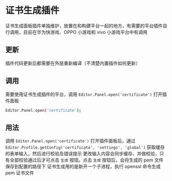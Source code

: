 # 证书生成插件

证书生成面板插件单独维护，放置在和构建平台一起的地方，有需要的平台插件自行调用，目前在华为快游戏、OPPO 小游戏和 vivo 小游戏平台中有调用

## 更新

插件代码更新后都需要在外层重新编译（不清楚内置插件如何更新）

## 调用

需要使用证书生成插件的平台，调用 `Editor.Panel.open('certificate')` 打开插件面板

```bash
Editor.Panel.open('certificate');
```

## 用法

调用 `Editor.Panel.open('certificate')` 打开插件面板后，通过 `Editor.Profile.getConfig('certificate', 'settings', 'global')` 获取缓存的表单输入，然后进行校验及错误提示
更改输入内容会同步缓存，并做校验，只有全部校验通过后才可点击 `生成` 按钮。点击 `生成` 按钮后，会将生成的 pem 文件保存到配置的路径下
证书生成用的是新开一个子进程，执行 openssl 命令生成 pem 证书文件
